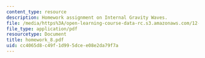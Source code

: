 ```yaml
---
content_type: resource
description: Homework assignment on Internal Gravity Waves.
file: /media/https%3A/open-learning-course-data-rc.s3.amazonaws.com/12-810-dynamics-of-the-atmosphere-spring-2008/cc4065d8c49f1d995dcee08e2da79f7a_homework_8.pdf
file_type: application/pdf
resourcetype: Document
title: homework_8.pdf
uid: cc4065d8-c49f-1d99-5dce-e08e2da79f7a
---
```

